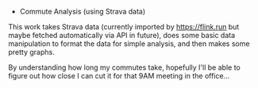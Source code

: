 * Commute Analysis (using Strava data)

This work takes Strava data (currently imported by https://flink.run but maybe fetched automatically via API in future), does some basic data manipulation to format the data for simple analysis, and then makes some pretty graphs.

By understanding how long my commutes take, hopefully I'll be able to figure out how close I can cut it for that 9AM meeting in the office...